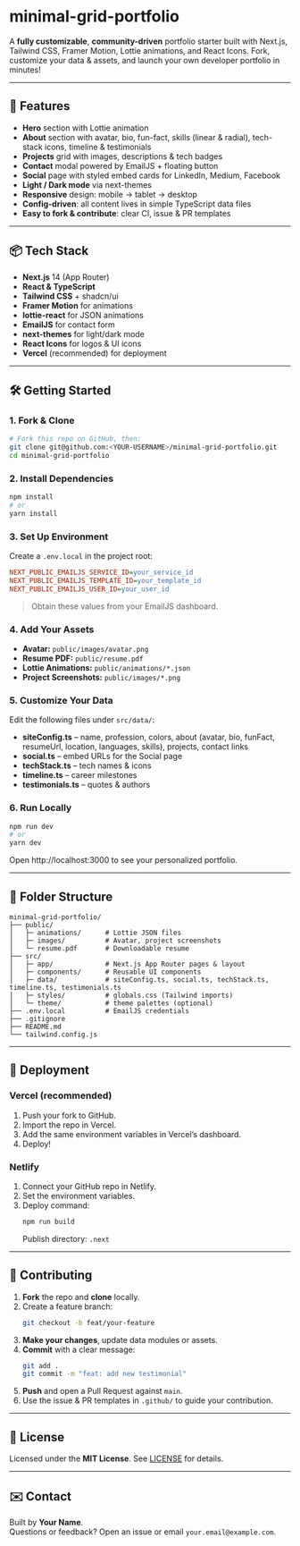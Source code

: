 # minimal-grid-portfolio

A **fully customizable**, **community-driven** portfolio starter built with Next.js, Tailwind CSS, Framer Motion, Lottie animations, and React Icons. Fork, customize your data & assets, and launch your own developer portfolio in minutes!

---

## 🚀 Features

- **Hero** section with Lottie animation
- **About** section with avatar, bio, fun-fact, skills (linear & radial), tech-stack icons, timeline & testimonials
- **Projects** grid with images, descriptions & tech badges
- **Contact** modal powered by EmailJS + floating button
- **Social** page with styled embed cards for LinkedIn, Medium, Facebook
- **Light / Dark mode** via next-themes
- **Responsive** design: mobile → tablet → desktop
- **Config-driven**: all content lives in simple TypeScript data files
- **Easy to fork & contribute**: clear CI, issue & PR templates

---

## 📦 Tech Stack

- **Next.js** 14 (App Router)
- **React & TypeScript**
- **Tailwind CSS** + shadcn/ui
- **Framer Motion** for animations
- **lottie-react** for JSON animations
- **EmailJS** for contact form
- **next-themes** for light/dark mode
- **React Icons** for logos & UI icons
- **Vercel** (recommended) for deployment

---

## 🛠️ Getting Started

### 1. Fork & Clone

```bash
# Fork this repo on GitHub, then:
git clone git@github.com:<YOUR-USERNAME>/minimal-grid-portfolio.git
cd minimal-grid-portfolio
```

### 2. Install Dependencies

```bash
npm install
# or
yarn install
```

### 3. Set Up Environment

Create a `.env.local` in the project root:

```ini
NEXT_PUBLIC_EMAILJS_SERVICE_ID=your_service_id
NEXT_PUBLIC_EMAILJS_TEMPLATE_ID=your_template_id
NEXT_PUBLIC_EMAILJS_USER_ID=your_user_id
```

> Obtain these values from your EmailJS dashboard.

### 4. Add Your Assets

- **Avatar:** `public/images/avatar.png`
- **Resume PDF:** `public/resume.pdf`
- **Lottie Animations:** `public/animations/*.json`
- **Project Screenshots:** `public/images/*.png`

### 5. Customize Your Data

Edit the following files under `src/data/`:

- **siteConfig.ts** – name, profession, colors, about (avatar, bio, funFact, resumeUrl, location, languages, skills), projects, contact links
- **social.ts** – embed URLs for the Social page
- **techStack.ts** – tech names & icons
- **timeline.ts** – career milestones
- **testimonials.ts** – quotes & authors

### 6. Run Locally

```bash
npm run dev
# or
yarn dev
```

Open http://localhost:3000 to see your personalized portfolio.

---

## 📐 Folder Structure

```
minimal-grid-portfolio/
├── public/
│   ├─ animations/      # Lottie JSON files
│   ├─ images/          # Avatar, project screenshots
│   └─ resume.pdf       # Downloadable resume
├── src/
│   ├─ app/             # Next.js App Router pages & layout
│   ├─ components/      # Reusable UI components
│   ├─ data/            # siteConfig.ts, social.ts, techStack.ts, timeline.ts, testimonials.ts
│   ├─ styles/          # globals.css (Tailwind imports)
│   └─ theme/           # theme palettes (optional)
├── .env.local          # EmailJS credentials
├── .gitignore
├── README.md
└── tailwind.config.js
```

---

## 🚀 Deployment

### Vercel (recommended)

1. Push your fork to GitHub.
2. Import the repo in Vercel.
3. Add the same environment variables in Vercel’s dashboard.
4. Deploy!

### Netlify

1. Connect your GitHub repo in Netlify.
2. Set the environment variables.
3. Deploy command:
   ```bash
   npm run build
   ```
   Publish directory: `.next`

---

## 🤝 Contributing

1. **Fork** the repo and **clone** locally.
2. Create a feature branch:
   ```bash
   git checkout -b feat/your-feature
   ```
3. **Make your changes**, update data modules or assets.
4. **Commit** with a clear message:
   ```bash
   git add .
   git commit -m "feat: add new testimonial"
   ```
5. **Push** and open a Pull Request against `main`.
6. Use the issue & PR templates in `.github/` to guide your contribution.

---

## 📝 License

Licensed under the **MIT License**. See [LICENSE](LICENSE) for details.

---

## ✉️ Contact

Built by **Your Name**.  
Questions or feedback? Open an issue or email `your.email@example.com`.

